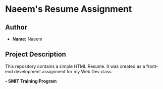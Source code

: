 # Naeem's Resume Assignment


## Author

* **Name:** Naeem

## Project Description

This repository contains a simple HTML Resume. It was created as a front-end development assignment for my Web Dev class.

**- SMIT Training Program**
